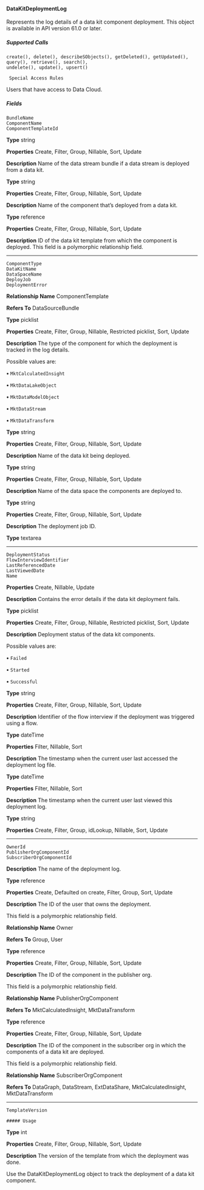 #### DataKitDeploymentLog

Represents the log details of a data kit component deployment. This object is available in API version 61.0 or later.

##### Supported Calls
```
create(), delete(), describeSObjects(), getDeleted(), getUpdated(), query(), retrieve(), search(),
undelete(), update(), upsert()

 Special Access Rules

```
Users that have access to Data Cloud.

##### Fields

```
BundleName
ComponentName
ComponentTemplateId

```

**Type**
string

**Properties**
Create, Filter, Group, Nillable, Sort, Update

**Description**
Name of the data stream bundle if a data stream is deployed from a data kit.

**Type**
string

**Properties**
Create, Filter, Group, Nillable, Sort, Update

**Description**
Name of the component that’s deployed from a data kit.

**Type**
reference

**Properties**
Create, Filter, Group, Nillable, Sort, Update

**Description**
ID of the data kit template from which the component is deployed. This field is a polymorphic
relationship field.


-----

```
ComponentType
DataKitName
DataSpaceName
DeployJob
DeploymentError

```

**Relationship Name**
ComponentTemplate

**Refers To**
DataSourceBundle

**Type**
picklist

**Properties**
Create, Filter, Group, Nillable, Restricted picklist, Sort, Update

**Description**
The type of the component for which the deployment is tracked in the log details.

Possible values are:

**•** `MktCalculatedInsight`

**•** `MktDataLakeObject`

**•** `MktDataModelObject`

**•** `MktDataStream`

**•** `MktDataTransform`

**Type**
string

**Properties**
Create, Filter, Group, Nillable, Sort, Update

**Description**
Name of the data kit being deployed.

**Type**
string

**Properties**
Create, Filter, Group, Nillable, Sort, Update

**Description**
Name of the data space the components are deployed to.

**Type**
string

**Properties**
Create, Filter, Group, Nillable, Sort, Update

**Description**
The deployment job ID.

**Type**
textarea


-----

```
DeploymentStatus
FlowInterviewIdentifier
LastReferencedDate
LastViewedDate
Name

```

**Properties**
Create, Nillable, Update

**Description**
Contains the error details if the data kit deployment fails.

**Type**
picklist

**Properties**
Create, Filter, Group, Nillable, Restricted picklist, Sort, Update

**Description**
Deployment status of the data kit components.

Possible values are:

**•** `Failed`

**•** `Started`

**•** `Successful`

**Type**
string

**Properties**
Create, Filter, Group, Nillable, Sort, Update

**Description**
Identifier of the flow interview if the deployment was triggered using a flow.

**Type**
dateTime

**Properties**
Filter, Nillable, Sort

**Description**
The timestamp when the current user last accessed the deployment log file.

**Type**
dateTime

**Properties**
Filter, Nillable, Sort

**Description**
The timestamp when the current user last viewed this deployment log.

**Type**
string

**Properties**
Create, Filter, Group, idLookup, Nillable, Sort, Update


-----

```
OwnerId
PublisherOrgComponentId
SubscriberOrgComponentId

```

**Description**
The name of the deployment log.

**Type**
reference

**Properties**
Create, Defaulted on create, Filter, Group, Sort, Update

**Description**
The ID of the user that owns the deployment.

This field is a polymorphic relationship field.

**Relationship Name**
Owner

**Refers To**
Group, User

**Type**
reference

**Properties**
Create, Filter, Group, Nillable, Sort, Update

**Description**
The ID of the component in the publisher org.

This field is a polymorphic relationship field.

**Relationship Name**
PublisherOrgComponent

**Refers To**
MktCalculatedInsight, MktDataTransform

**Type**
reference

**Properties**
Create, Filter, Group, Nillable, Sort, Update

**Description**
The ID of the component in the subscriber org in which the components of a data kit are
deployed.

This field is a polymorphic relationship field.

**Relationship Name**
SubscriberOrgComponent

**Refers To**
DataGraph, DataStream, ExtDataShare, MktCalculatedInsight, MktDataTransform


-----

```
TemplateVersion

##### Usage

```

**Type**
int

**Properties**
Create, Filter, Group, Nillable, Sort, Update

**Description**
The version of the template from which the deployment was done.


Use the DataKitDeploymentLog object to track the deployment of a data kit component.

